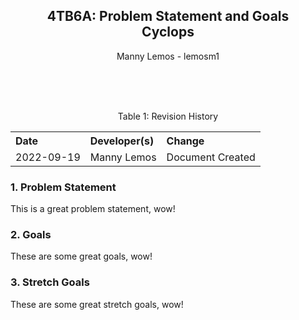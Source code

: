 <div style="text-align: center;"> 
    <H2 id="Document_Title"> 
        4TB6A: Problem Statement and Goals 
        <br>
        Cyclops 
    </H2>
    <p id="Author_Info">Manny Lemos - lemosm1</p>
    <br><br><br>
    <p id="Revision_History">
        Table 1: Revision History
        <table style="width: 100%; text-align: left;">
            <tr>
                <th>Date</th>
                <th>Developer(s)</th>
                <th>Change</th>
            </tr>
            <tr>
                <td>2022-09-19</th>
                <td>Manny Lemos</th>
                <td>Document Created</th>
            </tr>
        </table>
    </p>
</div>

### 1. Problem Statement
This is a great problem statement, wow!

### 2. Goals
These are some great goals, wow!

### 3. Stretch Goals
These are some great stretch goals, wow!
